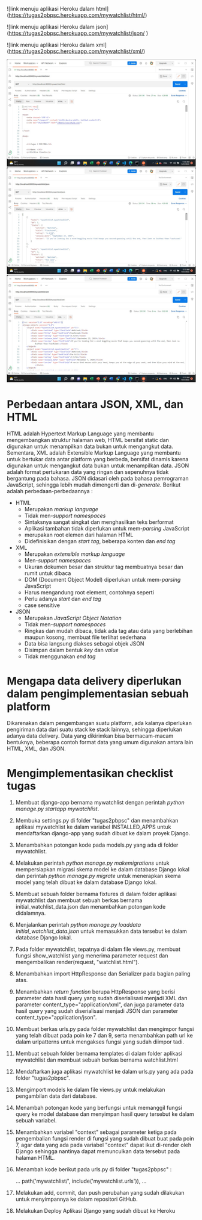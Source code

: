 ![link menuju aplikasi Heroku dalam html]
(https://tugas2pbpsc.herokuapp.com/mywatchlist/html/) 

![link menuju aplikasi Heroku dalam json]
(https://tugas2pbpsc.herokuapp.com/mywatchlist/json/ )

![link menuju aplikasi Heroku dalam xml]
(https://tugas2pbpsc.herokuapp.com/mywatchlist/xml/)

![screenshot html](assets\html.jpeg)
![screenshot html](assets\json.jpeg)
![screenshot html](assets\xml.jpeg)

# Perbedaan antara JSON, XML, dan HTML

HTML adalah Hypertext Markup Language yang membantu mengembangkan struktur halaman web, HTML bersifat static dan digunakan untuk menampilkan data bukan untuk mengangkut data. Sementara, XML adalah Extensible Markup Language yang membantu untuk bertukar data antar platform yang berbeda, bersifat dinamis karena digunakan untuk mengangkut data bukan untuk menampilkan data. JSON adalah format pertukaran data yang ringan dan sepenuhnya tidak bergantung pada bahasa. JSON didasari oleh pada bahasa pemrograman JavaScript, sehingga lebih mudah dimengerti dan di-*generate*.
Berikut adalah perbedaan-perbedaannya :
- HTML
    - Merupakan *markup language*
    - Tidak men-*support namespaces*
    - Sintaksnya sangat singkat dan menghasilkan teks berformat
    - Aplikasi tambahan tidak diperlukan untuk mem-*parsing* JavaScript
    - <html> merupakan root elemen dari halaman HTML
    - Didefinisikan dengan *start tag*, beberapa konten dan *end tag*
- XML
    - Merupakan *extensible markup language*
    - Men-*support namespaces*
    - Ukuran dokumen besar dan struktur tag membuatnya besar dan rumit untuk dibaca
    - DOM (Document Object Model) diperlukan untuk mem-*parsing* JavaScript
    - Harus mengandung root element, contohnya seperti <note>
    - Perlu adanya *start* dan *end tag*
    - case sensitive
- JSON
    - Merupakan *JavaScript Object Notation*
    - Tidak men-*support namespaces*
    - Ringkas dan mudah dibaca, tidak ada tag atau data yang berlebihan maupun kosong, membuat file terlihat sederhana
    - Data bisa langsung diakses sebagai objek JSON
    - Disimpan dalam bentuk *key* dan *value*
    - Tidak menggunakan *end tag*

# Mengapa data delivery diperlukan dalam pengimplementasian sebuah platform
Dikarenakan dalam pengembangan suatu platform, ada kalanya diperlukan pengiriman data dari suatu stack ke stack lainnya, sehingga diperlukan adanya data delivery. Data yang dikirimkan bisa bermacam-macam bentuknya, beberapa contoh format data yang umum digunakan antara lain HTML, XML, dan JSON. 



# Mengimplementasikan checklist tugas

1. Membuat django-app bernama mywatchlist dengan perintah *python manage.py startapp mywatchlist*.
2. Membuka settings.py di folder "tugas2pbpsc" dan menambahkan aplikasi mywatchlist ke dalam variabel INSTALLED_APPS untuk mendaftarkan django-app yang sudah dibuat ke dalam proyek Django.
3. Menambahkan potongan kode pada models.py yang ada di folder mywatchlist.
4. Melakukan perintah *python manage.py makemigrations* untuk mempersiapkan migrasi skema model ke dalam database Django lokal dan perintah *python manage.py migrate* untuk menerapkan skema model yang telah dibuat ke dalam database Django lokal.
5. Membuat sebuah folder bernama fixtures di dalam folder aplikasi mywatchlist dan membuat sebuah berkas bernama initial_watchlist_data.json dan menambahkan potongan kode didalamnya.
6. Menjalankan perintah *python manage.py loaddata initial_watchlist_data.json* untuk memasukkan data tersebut ke dalam database Django lokal.
7. Pada folder mywatchlist, tepatnya di dalam file views.py, membuat fungsi show_watchlist yang menerima parameter request dan mengembalikan render(request, "watchlist.html").
8. Menambahkan import HttpResponse dan Serializer pada bagian paling atas.
9. Menambahkan *return function* berupa HttpResponse yang berisi parameter data hasil query yang sudah diserialisasi menjadi XML dan parameter content_type="application/xml", dan juga parameter data hasil query yang sudah diserialisasi menjadi JSON dan parameter content_type="application/json".
10. Membuat berkas urls.py pada folder mywatchlist dan mengimpor fungsi yang telah dibuat pada poin ke 7 dan 9, serta menambahkan path url ke dalam urlpatterns untuk mengakses fungsi yang sudah diimpor tadi.
11. Membuat sebuah folder bernama templates di dalam folder aplikasi mywatchlist dan membuat sebuah berkas bernama watchlist.html
12. Mendaftarkan juga aplikasi mywatchlist ke dalam urls.py yang ada pada folder "tugas2pbpsc".
13. Mengimport models ke dalam file views.py untuk melakukan pengambilan data dari database.
14. Menambah potongan kode yang berfungsi untuk memanggil fungsi query ke model database dan menyimpan hasil query tersebut ke dalam sebuah variabel.
15. Menambahkan variabel "context" sebagai parameter ketiga pada pengembalian fungsi render di fungsi yang sudah dibuat buat pada poin 7, agar data yang ada pada variabel "context" dapat ikut di-render oleh Django sehingga nantinya dapat memunculkan data tersebut pada halaman HTML.
16. Menambah kode berikut pada urls.py di folder "tugas2pbpsc" :

    ...
    path('mywatchlist/', include('mywatchlist.urls')),
    ...

17. Melakukan add, commit, dan push perubahan yang sudah dilakukan untuk menyimpannya ke dalam repositori GitHub.
18. Melakukan Deploy Aplikasi Django yang sudah dibuat ke Heroku
